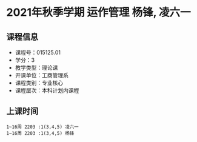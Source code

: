 # 2021年秋季学期 运作管理 杨锋, 凌六一






## 课程信息

- 课程号：015125.01
- 学分：3
- 教学类型：理论课
- 开课单位：工商管理系
- 课程类别：专业核心
- 课程层次：本科计划内课程

## 上课时间

```
1~16周 2203 :1(3,4,5) 凌六一
1~16周 2203 :1(3,4,5) 杨锋
```

